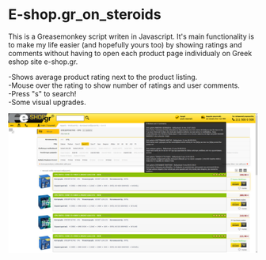 # E-shop.gr_on_steroids
This is a Greasemonkey script writen in Javascript. It's main functionality is to make my life easier (and hopefully yours too) by showing ratings and comments without having to open each product page individualy on Greek eshop site e-shop.gr.  
  
-Shows average product rating next to the product listing.  
-Mouse over the rating to show number of ratings and user comments.  
-Press "s" to search!  
-Some visual upgrades.
  
![Demo Img]( 	images/demo.png?raw=true "Demo Img")  
